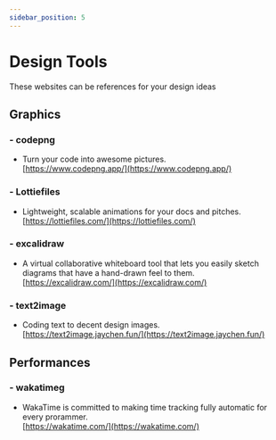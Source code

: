 ```yaml
---
sidebar_position: 5
---
```


# Design Tools

These websites can be references for your design ideas 

## Graphics
### - codepng
- Turn your code into awesome pictures.      
[https://www.codepng.app/](https://www.codepng.app/)

### - Lottiefiles  
- Lightweight, scalable animations for your docs and pitches.    
[https://lottiefiles.com/](https://lottiefiles.com/)  

### - excalidraw 
- A virtual collaborative whiteboard tool that lets you easily sketch diagrams that have a hand-drawn feel to them.      
[https://excalidraw.com/](https://excalidraw.com/)  

### - text2image 
- Coding text to decent design images.      
[https://text2image.jaychen.fun/](https://text2image.jaychen.fun/)  


## Performances
### - wakatimeg
- WakaTime is committed to making time tracking fully automatic for every prorammer.        
[https://wakatime.com/](https://wakatime.com/)


